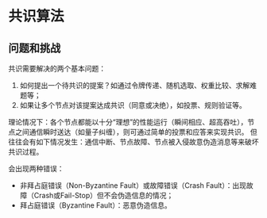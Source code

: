 # 共识算法
## 问题和挑战
共识需要解决的两个基本问题：
1. 如何提出一个待共识的提案？如通过令牌传递、随机选取、权重比较、求解难题等；
2. 如果让多个节点对该提案达成共识（同意或决绝），如投票、规则验证等。

理论情况下：各个节点都能以十分“理想”的性能运行（瞬间相应、超高吞吐），节点之间通信瞬时送达（如量子纠缠），则可通过简单的投票和应答来实现共识。
但往往会有如下情况发生：通信中断、节点故障、节点被入侵故意伪造消息等来破坏共识过程。

会出现两种错误：
- 非拜占庭错误（Non-Byzantine Fault）或故障错误（Crash Fault）：出现故障（Crash或Fail-Stop）但不会伪造信息的情况；
- 拜占庭错误（Byzantine Fault）：恶意伪造信息。
